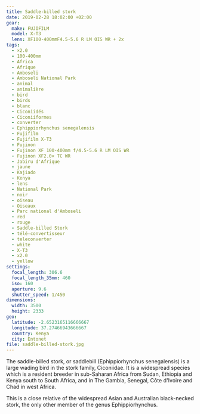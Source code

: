 ```yaml
---
title: Saddle-billed stork
date: 2019-02-28 18:02:00 +02:00
gear:
  make: FUJIFILM
  model: X-T3
  lens: XF100-400mmF4.5-5.6 R LM OIS WR + 2x
tags:
  - ×2.0
  - 100-400mm
  - Africa
  - Afrique
  - Amboseli
  - Amboseli National Park
  - animal
  - animalière
  - bird
  - birds
  - blanc
  - Ciconiidés
  - Ciconiiformes
  - converter
  - Ephippiorhynchus senegalensis
  - Fujifilm
  - Fujifilm X-T3
  - Fujinon
  - Fujinon XF 100-400mm f/4.5-5.6 R LM OIS WR
  - Fujinon XF2.0× TC WR
  - Jabiru d'Afrique
  - jaune
  - Kajiado
  - Kenya
  - lens
  - National Park
  - noir
  - oiseau
  - Oiseaux
  - Parc national d'Amboseli
  - red
  - rouge
  - Saddle-billed Stork
  - télé-convertisseur
  - teleconverter
  - white
  - X-T3
  - x2.0
  - yellow
settings:
  focal_length: 306.6
  focal_length_35mm: 460
  iso: 160
  aperture: 9.6
  shutter_speed: 1/450
dimensions:
  width: 3500
  height: 2333
geo:
  latitude: -2.6523165116666667
  longitude: 37.27466943666667
  country: Kenya
  city: Entonet
file: saddle-billed-stork.jpg
---
```


The saddle-billed stork, or saddlebill (Ephippiorhynchus senegalensis) is a large wading bird in the stork family, Ciconiidae. It is a widespread species which is a resident breeder in sub-Saharan Africa from Sudan, Ethiopia and Kenya south to South Africa, and in The Gambia, Senegal, Côte d'Ivoire and Chad in west Africa.

This is a close relative of the widespread Asian and Australian black-necked stork, the only other member of the genus Ephippiorhynchus.
